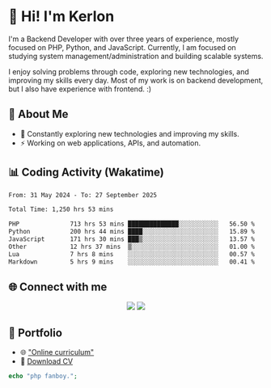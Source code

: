 # 👋 Hi! I'm Kerlon

I'm a Backend Developer with over three years of experience, mostly focused on PHP, Python, and JavaScript. Currently, I am focused on studying system management/administration and building scalable systems.

I enjoy solving problems through code, exploring new technologies, and improving my skills every day. Most of my work is on backend development, but I also have experience with frontend. :)

## 🚀 About Me

* 🌱 Constantly exploring new technologies and improving my skills.
* ⚡ Working on web applications, APIs, and automation.

## 📊 Coding Activity (Wakatime)

<!--START_SECTION:waka-->

```txt
From: 31 May 2024 - To: 27 September 2025

Total Time: 1,250 hrs 53 mins

PHP              713 hrs 53 mins ██████████████░░░░░░░░░░░   56.50 %
Python           200 hrs 44 mins ████░░░░░░░░░░░░░░░░░░░░░   15.89 %
JavaScript       171 hrs 30 mins ███▒░░░░░░░░░░░░░░░░░░░░░   13.57 %
Other            12 hrs 37 mins  ▒░░░░░░░░░░░░░░░░░░░░░░░░   01.00 %
Lua              7 hrs 8 mins    ░░░░░░░░░░░░░░░░░░░░░░░░░   00.57 %
Markdown         5 hrs 9 mins    ░░░░░░░░░░░░░░░░░░░░░░░░░   00.41 %
```

<!--END_SECTION:waka-->

## 🌐 Connect with me

<p align="center">
    <a href="https://www.linkedin.com/in/kerlon-fernandes"><img src="https://skillicons.dev/icons?i=linkedin" /></a>
    <a href="https://github.com/kerlonfernandes"><img src="https://skillicons.dev/icons?i=github" /></a>
</p>

## 📌 Portfolio

* 🌐 ["Online curriculum"](https://kerlon.com.br/)
* 📄 [Download CV](https://kerlon.com.br/assets/resumes/resume_en-us.pdf)

```php
echo "php fanboy.";
```
